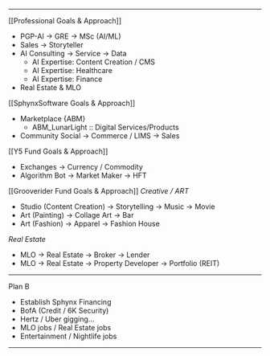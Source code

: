 
************************************************************
[[Professional Goals & Approach]]
- PGP-AI -> GRE -> MSc (AI/ML)
- Sales -> Storyteller
- AI Consulting -> Service -> Data
	- AI Expertise: Content Creation / CMS
	- AI Expertise: Healthcare
	- AI Expertise: Finance 
- Real Estate & MLO

[[SphynxSoftware Goals & Approach]]
- Marketplace {ABM}
	- ABM_LunarLight :: Digital Services/Products
- Community Social -> Commerce / LIMS -> Sales 

[[Y5 Fund Goals & Approach]]
- Exchanges -> Currency / Commodity
- Algorithm Bot -> Market Maker -> HFT

[[Grooverider Fund Goals & Approach]]
*Creative / ART*
- Studio (Content Creation) -> Storytelling -> Music -> Movie
- Art (Painting) -> Collage Art -> Bar
- Art (Fashion) -> Apparel -> Fashion House

*Real Estate*
- MLO -> Real Estate -> Broker -> Lender
- MLO -> Real Estate -> Property Developer -> Portfolio (REIT)

************************************************************

Plan B
- Establish Sphynx Financing
- BofA (Credit / 6K Security)
- Hertz / Uber gigging...
- MLO jobs / Real Estate jobs
- Entertainment / Nightlife jobs

************************************************************
